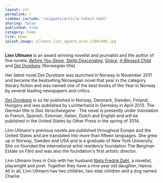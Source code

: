 ```yaml
---
layout: alt
permalink: /
sidebar_include: "snippets/article-latest.html"
sharing: false
published: true
category: home
tite: Home
splash_image: ullmann_linn_agnete_brun-1200x400.jpg
---
```

**Linn Ullmann** is an award winning novelist and journalist and the author of five novels: [*Before You Sleep*](), [*Stella Descending*](), [*Grace*](), [*A Blessed Child*]() and [*Det Dyrebare*]() (Norwegian title)

Her latest novel *Det Dyrebare* was launched in Norway in November 2011 and became the bestselling Norwegian novel that year in the category literary fiction and was named one of the best books of the Year in Norway by several leading newspapers and critics.

[*Det Dyrebare*]() is so far published in Norway, Denmark, Sweden, Finland, Hungary and was published by Luchterhand in Germany in April 2013. The German title is *Das Verschwiegene* . The novel is presently under translation to French, Spanish, Estonian, Italian, Dutch and English and will be published in the United States by Other Press in the spring of 2014. 

Linn Ullmann's previous novels are published throughout Europe and the United States and are translated into more than fifteen languages. She grew up in Norway, Sweden and USA and is a graduate of New York University. She co-founded the international artist residency foundation The Bergman Estate on Fårö and was also the foundation's first artistic director. 

Linn Ullmann lives in Oslo with her husband [Niels Fredrik Dahl](http://en.wikipedia.org/wiki/Niels_Fredrik_Dahl), a novelist, playwright and poet. Together they have a nine year old daughter, Hanna. All in all, Linn Ullmann has two children, two step children and a dog named Charlie.  